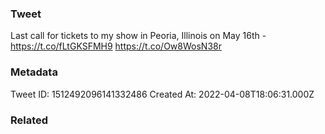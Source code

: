 ### Tweet
Last call for tickets to my show in Peoria, Illinois on May 16th -  https://t.co/fLtGKSFMH9 https://t.co/Ow8WosN38r

### Metadata
Tweet ID: 1512492096141332486
Created At: 2022-04-08T18:06:31.000Z

### Related

